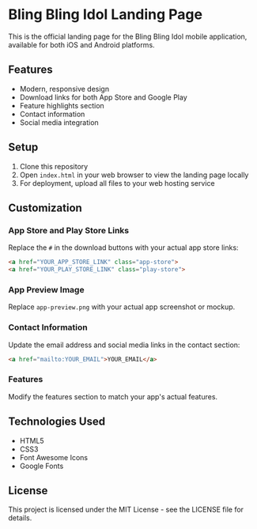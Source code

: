 # Bling Bling Idol Landing Page

This is the official landing page for the Bling Bling Idol mobile application, available for both iOS and Android platforms.

## Features

- Modern, responsive design
- Download links for both App Store and Google Play
- Feature highlights section
- Contact information
- Social media integration

## Setup

1. Clone this repository
2. Open `index.html` in your web browser to view the landing page locally
3. For deployment, upload all files to your web hosting service

## Customization

### App Store and Play Store Links
Replace the `#` in the download buttons with your actual app store links:
```html
<a href="YOUR_APP_STORE_LINK" class="app-store">
<a href="YOUR_PLAY_STORE_LINK" class="play-store">
```

### App Preview Image
Replace `app-preview.png` with your actual app screenshot or mockup.

### Contact Information
Update the email address and social media links in the contact section:
```html
<a href="mailto:YOUR_EMAIL">YOUR_EMAIL</a>
```

### Features
Modify the features section to match your app's actual features.

## Technologies Used

- HTML5
- CSS3
- Font Awesome Icons
- Google Fonts

## License

This project is licensed under the MIT License - see the LICENSE file for details. 
